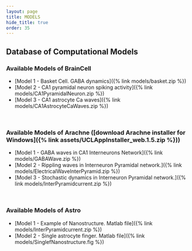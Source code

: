 ```yaml
---
layout: page
title: MODELS
hide_title: true
order: 35
---
```


## Database of Computational Models

### Available Models of BrainCell
- [Model 1 - Basket Cell. GABA dynamics]({% link models/basket.zip %})
- [Model 2 - CA1 pyramidal neuron spiking activity]({% link models/CA1PyramidalNeuron.zip %})
- [Model 3 - CA1 astrocyte Ca waves]({% link models/CA1AstrocyteCaWaves.zip %})
<br>

### Available Models of Arachne ([download Arachne installer for Windows]({% link assets/UCLAppInstaller_web.1.5.zip %}))
- [Model 1 - GABA waves in CA1 Interneurons Network]({% link models/GABAWave.zip %})
- [Model 2 - Rippling waves in Interneuron Pyramidal network.]({% link models/ElectricalWaveInterPyramid.zip %})
- [Model 3 - Stochastic dynamics in Interneuron Pyramidal network.]({% link models/InterPyramidcurrent.zip %})
<br>

### Available Models of Astro
- [Model 1 - Example of Nanostructure. Matlab file]({% link models/InterPyramidcurrent.zip %})
- [Model 2 - Single astrocyte finger. Matlab file]({% link models/SinglefNanostructure.fig %})

